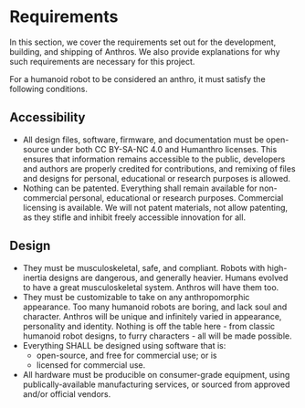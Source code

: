 # Requirements

In this section, we cover the requirements set out for the development, building, and shipping of Anthros. We also provide explanations for why such requirements are necessary for this project.

For a humanoid robot to be considered an anthro, it must satisfy the following conditions.

## Accessibility

- All design files, software, firmware, and documentation must be open-source under both CC BY-SA-NC 4.0 and Humanthro licenses. This ensures that information remains accessible to the public, developers and authors are properly credited for contributions, and remixing of files and designs for personal, educational or research purposes is allowed.
- Nothing can be patented. Everything shall remain available for non-commercial  personal, educational or research purposes. Commercial licensing is available. We will not patent materials, not allow patenting, as they stifle and inhibit freely accessible innovation for all. 


## Design 

- They must be musculoskeletal, safe, and compliant. Robots with high-inertia designs are dangerous, and generally heavier. Humans evolved to have a great musculoskeletal system. Anthros will have them too.
- They must be customizable to take on any anthropomorphic appearance. Too many humanoid robots are boring, and lack soul and character. Anthros will be unique and infinitely varied in appearance, personality and identity. Nothing is off the table here - from classic humanoid robot designs, to furry characters - all will be made possible.
- Everything SHALL be designed using software that is:
    - open-source, and free for commercial use; or is
    - licensed for commercial use.
- All hardware must be producible on consumer-grade equipment, using publically-available manufacturing services, or sourced from approved and/or official vendors.